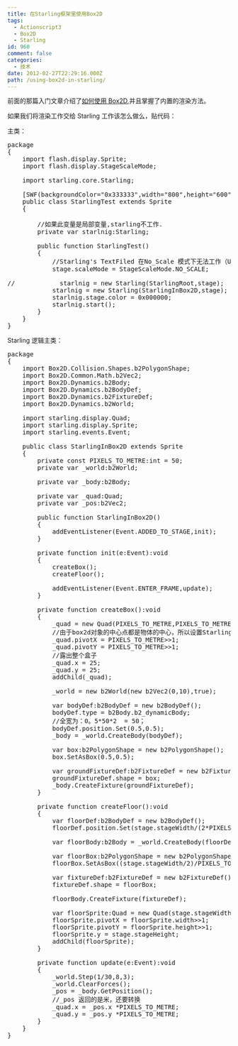 ```yaml
---
title: 在Starling框架里使用Box2D
tags:
  - Actionscript3
  - Box2D
  - Starling
id: 960
comment: false
categories:
  - 技术
date: 2012-02-27T22:29:16.000Z
path: /using-box2d-in-starling/
---
```


前面的那篇入门文章介绍了[如何使用 Box2D](http://tomyail.com/blog/?p=954 "Box2D使用笔记"),并且掌握了内置的渲染方法。

如果我们将渲染工作交给 Starling 工作该怎么做么，贴代码：

主类：

<pre>package
{
    import flash.display.Sprite;
    import flash.display.StageScaleMode;

    import starling.core.Starling;

    [SWF(backgroundColor="0x333333",width="800",height="600",frameRate="30")]
    public class StarlingTest extends Sprite
    {

        //如果此变量是局部变量,starling不工作.
        private var starlnig:Starling;

        public function StarlingTest()
        {
            //Starling's TextFiled 在No_Scale 模式下无法工作（Ubuntu下测试）
            stage.scaleMode = StageScaleMode.NO_SCALE;

//            starlnig = new Starling(StarlingRoot,stage);
            starlnig = new Starling(StarlingInBox2D,stage);
            starlnig.stage.color = 0x000000;
            starlnig.start();
        }
    }
}</pre>

Starling 逻辑主类：

<pre>package
{
    import Box2D.Collision.Shapes.b2PolygonShape;
    import Box2D.Common.Math.b2Vec2;
    import Box2D.Dynamics.b2Body;
    import Box2D.Dynamics.b2BodyDef;
    import Box2D.Dynamics.b2FixtureDef;
    import Box2D.Dynamics.b2World;

    import starling.display.Quad;
    import starling.display.Sprite;
    import starling.events.Event;

    public class StarlingInBox2D extends Sprite
    {
        private const PIXELS_TO_METRE:int = 50;
        private var _world:b2World;

        private var _body:b2Body;

        private var _quad:Quad;
        private var _pos:b2Vec2;

        public function StarlingInBox2D()
        {
            addEventListener(Event.ADDED_TO_STAGE,init);
        }

        private function init(e:Event):void
        {
            createBox();
            createFloor();

            addEventListener(Event.ENTER_FRAME,update);
        }

        private function createBox():void
        {
            _quad = new Quad(PIXELS_TO_METRE,PIXELS_TO_METRE);
            //由于box2d对象的中心点都是物体的中心，所以设置Starling的中心点也是物体中心保持两者坐标系的一致
            _quad.pivotX = PIXELS_TO_METRE>>1;
            _quad.pivotY = PIXELS_TO_METRE>>1;
            //露出整个盒子
            _quad.x = 25;
            _quad.y = 25;
            addChild(_quad);

            _world = new b2World(new b2Vec2(0,10),true);

            var bodyDef:b2BodyDef = new b2BodyDef();
            bodyDef.type = b2Body.b2_dynamicBody;
            //全宽为：0。5*50*2  = 50；
            bodyDef.position.Set(0.5,0.5);
            _body = _world.CreateBody(bodyDef);

            var box:b2PolygonShape = new b2PolygonShape();
            box.SetAsBox(0.5,0.5);

            var groundFixtureDef:b2FixtureDef = new b2FixtureDef();
            groundFixtureDef.shape = box;
            _body.CreateFixture(groundFixtureDef);
        }

        private function createFloor():void
        {
            var floorDef:b2BodyDef = new b2BodyDef();
            floorDef.position.Set(stage.stageWidth/(2*PIXELS_TO_METRE),stage.stageHeight/PIXELS_TO_METRE);

            var floorBody:b2Body = _world.CreateBody(floorDef);

            var floorBox:b2PolygonShape = new b2PolygonShape();
            floorBox.SetAsBox((stage.stageWidth/2)/PIXELS_TO_METRE,0.5);

            var fixtureDef:b2FixtureDef = new b2FixtureDef();
            fixtureDef.shape = floorBox;

            floorBody.CreateFixture(fixtureDef);

            var floorSprite:Quad = new Quad(stage.stageWidth/2,PIXELS_TO_METRE);
            floorSprite.pivotX = floorSprite.width>>1;
            floorSprite.pivotY = floorSprite.height>>1;
            floorSprite.y = stage.stageHeight;
            addChild(floorSprite);
        }

        private function update(e:Event):void
        {
            _world.Step(1/30,8,3);
            _world.ClearForces();
            _pos = _body.GetPosition();
            //_pos 返回的是米，还要转换
            _quad.x = _pos.x *PIXELS_TO_METRE;
            _quad.y = _pos.y *PIXELS_TO_METRE;
        }
    }
}</pre>
